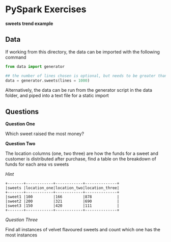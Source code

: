 # PySpark Exercises

**sweets trend example**

## Data

If working from this directory, the data can be imported with the following command

```python
from data import generator

## the number of lines chosen is optional, but needs to be greater than 1000
data = generator.sweets(lines = 1000)
```

Alternatively, the data can be run from the generator script in the data folder, and piped into a text file for a static import

## Questions

**Question One**

Which sweet raised the most money?

**Question Two**

The location columns (one, two three) are how the funds for a sweet and customer is distributed after purchase, find a table on the breakdown of funds for each area vs sweets

*Hint*
```
+-------+------------+------------+--------------+
|sweets |location_one|location_two|location_three|
+-------+------------+------------+--------------+
|sweet1 |100         |166         |878           |
|sweet2 |200         |321         |690           |
|sweet3 |150         |420         |111           |
+-------+------------+------------+--------------+
```

*Question Three*

Find all instances of velvet flavoured sweets and count which one has the most instances
